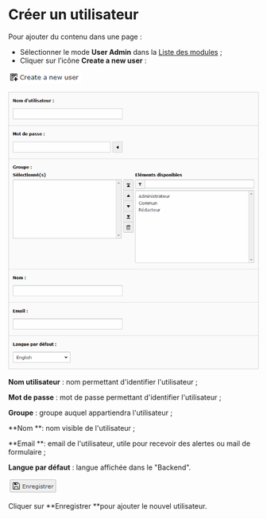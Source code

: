 # Créer un utilisateur

Pour ajouter du contenu dans une page :

* Sélectionner le mode **User Admin** dans la [Liste des modules](/présentation-de-typo3/se-reperer-dans-le-backend.md) ;
* Cliquer sur l’icône **Create a new user** :

![](/assets/add_user_btn.png)

![](/assets/add_user_detail.png)

**Nom utilisateur** : nom permettant d'identifier l'utilisateur ;

**Mot de passe** : mot de passe permettant d'identifier l'utilisateur ;

**Groupe** : groupe auquel appartiendra l'utilisateur ;

**Nom **: nom visible de l'utilisateur ;

**Email **: email de l'utilisateur, utile pour recevoir des alertes ou mail de formulaire ;

**Langue par défaut** : langue affichée dans le "Backend".

![](/assets/save.png)

Cliquer sur **Enregistrer **pour ajouter le nouvel utilisateur.

